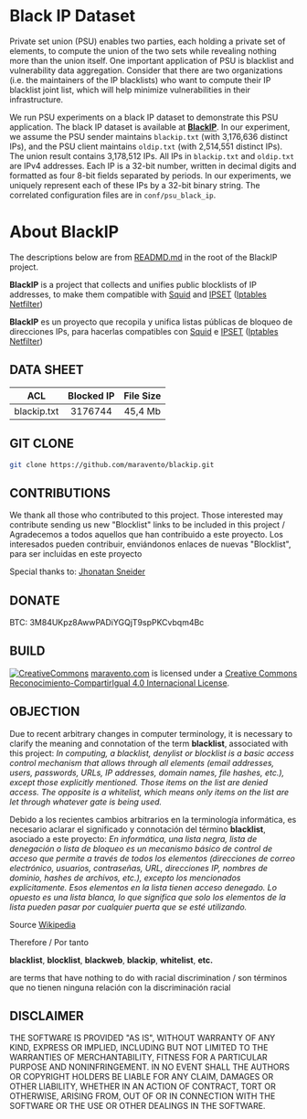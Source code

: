 # Black IP Dataset

Private set union (PSU) enables two parties, each holding a  private set of elements, to compute the union of the two sets while revealing nothing more than the union itself. One important application of PSU is blacklist and vulnerability data aggregation. Consider that there are two organizations (i.e. the maintainers of the IP blacklists) who want to compute their IP blacklist joint list, which will help minimize vulnerabilities in their infrastructure. 

We run PSU experiments on a black IP dataset to demonstrate this PSU application. The black IP dataset is available at **[BlackIP](https://github.com/maravento/blackip)**. In our experiment, we assume the PSU sender maintains `blackip.txt` (with 3,176,636 distinct IPs), and the PSU client maintains `oldip.txt` (with 2,514,551 distinct IPs). The union result contains 3,178,512 IPs. All IPs in `blackip.txt` and `oldip.txt` are IPv4 addresses. Each IP is a 32-bit number, written in decimal digits and formatted as four 8-bit fields separated by periods. In our experiments, we uniquely represent each of these IPs by a 32-bit binary string. The correlated configuration files are in `conf/psu_black_ip`.

# About BlackIP

The descriptions below are from [READMD.md](https://github.com/maravento/blackip.README.md) in the root of the BlackIP project.

**BlackIP** is a project that collects and unifies public blocklists of IP addresses, to make them compatible with [Squid](http://www.squid-cache.org/) and [IPSET](http://ipset.netfilter.org/) ([Iptables](http://www.netfilter.org/documentation/HOWTO/es/packet-filtering-HOWTO-7.html) [Netfilter](http://www.netfilter.org/))

**BlackIP** es un proyecto que recopila y unifica listas públicas de bloqueo de direcciones IPs, para hacerlas compatibles con [Squid](http://www.squid-cache.org/) e [IPSET](http://ipset.netfilter.org/) ([Iptables](http://www.netfilter.org/documentation/HOWTO/es/packet-filtering-HOWTO-7.html) [Netfilter](http://www.netfilter.org/))


## DATA SHEET

|ACL|Blocked IP|File Size|
| :---: | :---: | :---: |
|blackip.txt|3176744|45,4 Mb|

## GIT CLONE

```bash
git clone https://github.com/maravento/blackip.git
```

## CONTRIBUTIONS

We thank all those who contributed to this project. Those interested may contribute sending us new "Blocklist" links to be included in this project / Agradecemos a todos aquellos que han contribuido a este proyecto. Los interesados pueden contribuir, enviándonos enlaces de nuevas "Blocklist", para ser incluidas en este proyecto

Special thanks to: [Jhonatan Sneider](https://github.com/sney2002)

## DONATE

BTC: 3M84UKpz8AwwPADiYGQjT9spPKCvbqm4Bc

## BUILD

[![CreativeCommons](https://licensebuttons.net/l/by-sa/4.0/88x31.png)](http://creativecommons.org/licenses/by-sa/4.0/)
[maravento.com](http://www.maravento.com) is licensed under a [Creative Commons Reconocimiento-CompartirIgual 4.0 Internacional License](http://creativecommons.org/licenses/by-sa/4.0/).

## OBJECTION

Due to recent arbitrary changes in computer terminology, it is necessary to clarify the meaning and connotation of the term **blacklist**, associated with this project: *In computing, a blacklist, denylist or blocklist is a basic access control mechanism that allows through all elements (email addresses, users, passwords, URLs, IP addresses, domain names, file hashes, etc.), except those explicitly mentioned. Those items on the list are denied access. The opposite is a whitelist, which means only items on the list are let through whatever gate is being used.*

Debido a los recientes cambios arbitrarios en la terminología informática, es necesario aclarar el significado y connotación del término **blacklist**, asociado a este proyecto: *En informática, una lista negra, lista de denegación o lista de bloqueo es un mecanismo básico de control de acceso que permite a través de todos los elementos (direcciones de correo electrónico, usuarios, contraseñas, URL, direcciones IP, nombres de dominio, hashes de archivos, etc.), excepto los mencionados explícitamente. Esos elementos en la lista tienen acceso denegado. Lo opuesto es una lista blanca, lo que significa que solo los elementos de la lista pueden pasar por cualquier puerta que se esté utilizando.*

Source [Wikipedia](https://en.wikipedia.org/wiki/Blacklist_(computing))

Therefore / Por tanto

**blacklist**, **blocklist**, **blackweb**, **blackip**, **whitelist**, **etc.**

are terms that have nothing to do with racial discrimination / son términos que no tienen ninguna relación con la discriminación racial

## DISCLAIMER

THE SOFTWARE IS PROVIDED "AS IS", WITHOUT WARRANTY OF ANY KIND, EXPRESS OR IMPLIED, INCLUDING BUT NOT LIMITED TO THE WARRANTIES OF MERCHANTABILITY, FITNESS FOR A PARTICULAR PURPOSE AND NONINFRINGEMENT. IN NO EVENT SHALL THE AUTHORS OR COPYRIGHT HOLDERS BE LIABLE FOR ANY CLAIM, DAMAGES OR OTHER LIABILITY, WHETHER IN AN ACTION OF CONTRACT, TORT OR OTHERWISE, ARISING FROM, OUT OF OR IN CONNECTION WITH THE SOFTWARE OR THE USE OR OTHER DEALINGS IN THE SOFTWARE.
